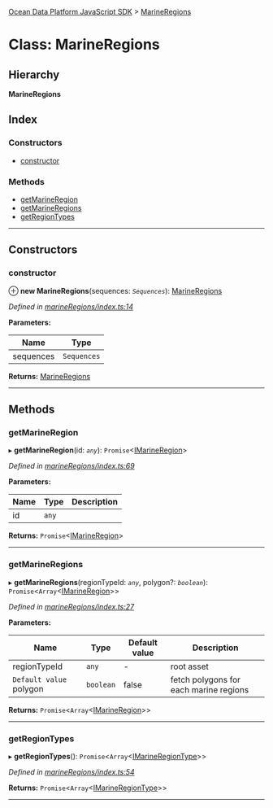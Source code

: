 [Ocean Data Platform JavaScript SDK](../README.md) > [MarineRegions](../classes/marineregions.md)

# Class: MarineRegions

## Hierarchy

**MarineRegions**

## Index

### Constructors

* [constructor](marineregions.md#constructor)

### Methods

* [getMarineRegion](marineregions.md#getmarineregion)
* [getMarineRegions](marineregions.md#getmarineregions)
* [getRegionTypes](marineregions.md#getregiontypes)

---

## Constructors

<a id="constructor"></a>

###  constructor

⊕ **new MarineRegions**(sequences: *`Sequences`*): [MarineRegions](marineregions.md)

*Defined in [marineRegions/index.ts:14](https://github.com/C4IROcean/ODP-sdk-js/blob/17df383/source/marineRegions/index.ts#L14)*

**Parameters:**

| Name | Type |
| ------ | ------ |
| sequences | `Sequences` |

**Returns:** [MarineRegions](marineregions.md)

___

## Methods

<a id="getmarineregion"></a>

###  getMarineRegion

▸ **getMarineRegion**(id: *`any`*): `Promise`<[IMarineRegion](../interfaces/imarineregion.md)>

*Defined in [marineRegions/index.ts:69](https://github.com/C4IROcean/ODP-sdk-js/blob/17df383/source/marineRegions/index.ts#L69)*

**Parameters:**

| Name | Type | Description |
| ------ | ------ | ------ |
| id | `any` |   |

**Returns:** `Promise`<[IMarineRegion](../interfaces/imarineregion.md)>

___
<a id="getmarineregions"></a>

###  getMarineRegions

▸ **getMarineRegions**(regionTypeId: *`any`*, polygon?: *`boolean`*): `Promise`<`Array`<[IMarineRegion](../interfaces/imarineregion.md)>>

*Defined in [marineRegions/index.ts:27](https://github.com/C4IROcean/ODP-sdk-js/blob/17df383/source/marineRegions/index.ts#L27)*

**Parameters:**

| Name | Type | Default value | Description |
| ------ | ------ | ------ | ------ |
| regionTypeId | `any` | - |  root asset |
| `Default value` polygon | `boolean` | false |  fetch polygons for each marine regions |

**Returns:** `Promise`<`Array`<[IMarineRegion](../interfaces/imarineregion.md)>>

___
<a id="getregiontypes"></a>

###  getRegionTypes

▸ **getRegionTypes**(): `Promise`<`Array`<[IMarineRegionType](../interfaces/imarineregiontype.md)>>

*Defined in [marineRegions/index.ts:54](https://github.com/C4IROcean/ODP-sdk-js/blob/17df383/source/marineRegions/index.ts#L54)*

**Returns:** `Promise`<`Array`<[IMarineRegionType](../interfaces/imarineregiontype.md)>>

___


